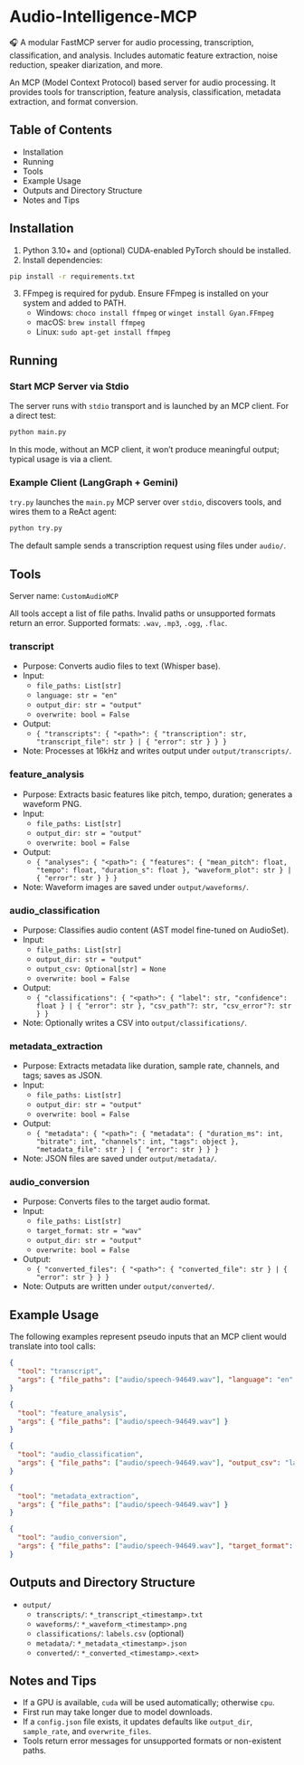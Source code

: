 # Audio-Intelligence-MCP
🎧 A modular FastMCP server for audio processing, transcription, classification, and analysis. Includes automatic feature extraction, noise reduction, speaker diarization, and more.

An MCP (Model Context Protocol) based server for audio processing. It provides tools for transcription, feature analysis, classification, metadata extraction, and format conversion.

## Table of Contents
- Installation
- Running
- Tools
- Example Usage
- Outputs and Directory Structure
- Notes and Tips

## Installation
1) Python 3.10+ and (optional) CUDA-enabled PyTorch should be installed.
2) Install dependencies:
```bash
pip install -r requirements.txt
```
3) FFmpeg is required for pydub. Ensure FFmpeg is installed on your system and added to PATH.
   - Windows: `choco install ffmpeg` or `winget install Gyan.FFmpeg`
   - macOS: `brew install ffmpeg`
   - Linux: `sudo apt-get install ffmpeg`

## Running
### Start MCP Server via Stdio
The server runs with `stdio` transport and is launched by an MCP client. For a direct test:
```bash
python main.py
```
In this mode, without an MCP client, it won’t produce meaningful output; typical usage is via a client.

### Example Client (LangGraph + Gemini)
`try.py` launches the `main.py` MCP server over `stdio`, discovers tools, and wires them to a ReAct agent:
```bash
python try.py
```
The default sample sends a transcription request using files under `audio/`.

## Tools
Server name: `CustomAudioMCP`

All tools accept a list of file paths. Invalid paths or unsupported formats return an error. Supported formats: `.wav`, `.mp3`, `.ogg`, `.flac`.

### transcript
- Purpose: Converts audio files to text (Whisper base).
- Input:
  - `file_paths: List[str]`
  - `language: str = "en"`
  - `output_dir: str = "output"`
  - `overwrite: bool = False`
- Output:
  - `{ "transcripts": { "<path>": { "transcription": str, "transcript_file": str } | { "error": str } } }`
- Note: Processes at 16kHz and writes output under `output/transcripts/`.

### feature_analysis
- Purpose: Extracts basic features like pitch, tempo, duration; generates a waveform PNG.
- Input:
  - `file_paths: List[str]`
  - `output_dir: str = "output"`
  - `overwrite: bool = False`
- Output:
  - `{ "analyses": { "<path>": { "features": { "mean_pitch": float, "tempo": float, "duration_s": float }, "waveform_plot": str } | { "error": str } } }`
- Note: Waveform images are saved under `output/waveforms/`.

### audio_classification
- Purpose: Classifies audio content (AST model fine-tuned on AudioSet).
- Input:
  - `file_paths: List[str]`
  - `output_dir: str = "output"`
  - `output_csv: Optional[str] = None`
  - `overwrite: bool = False`
- Output:
  - `{ "classifications": { "<path>": { "label": str, "confidence": float } | { "error": str }, "csv_path"?: str, "csv_error"?: str } }`
- Note: Optionally writes a CSV into `output/classifications/`.

### metadata_extraction
- Purpose: Extracts metadata like duration, sample rate, channels, and tags; saves as JSON.
- Input:
  - `file_paths: List[str]`
  - `output_dir: str = "output"`
  - `overwrite: bool = False`
- Output:
  - `{ "metadata": { "<path>": { "metadata": { "duration_ms": int, "bitrate": int, "channels": int, "tags": object }, "metadata_file": str } | { "error": str } } }`
- Note: JSON files are saved under `output/metadata/`.

### audio_conversion
- Purpose: Converts files to the target audio format.
- Input:
  - `file_paths: List[str]`
  - `target_format: str = "wav"`
  - `output_dir: str = "output"`
  - `overwrite: bool = False`
- Output:
  - `{ "converted_files": { "<path>": { "converted_file": str } | { "error": str } } }`
- Note: Outputs are written under `output/converted/`.

## Example Usage
The following examples represent pseudo inputs that an MCP client would translate into tool calls:

```json
{
  "tool": "transcript",
  "args": { "file_paths": ["audio/speech-94649.wav"], "language": "en" }
}
```

```json
{
  "tool": "feature_analysis",
  "args": { "file_paths": ["audio/speech-94649.wav"] }
}
```

```json
{
  "tool": "audio_classification",
  "args": { "file_paths": ["audio/speech-94649.wav"], "output_csv": "labels.csv" }
}
```

```json
{
  "tool": "metadata_extraction",
  "args": { "file_paths": ["audio/speech-94649.wav"] }
}
```

```json
{
  "tool": "audio_conversion",
  "args": { "file_paths": ["audio/speech-94649.wav"], "target_format": "mp3" }
}
```

## Outputs and Directory Structure
- `output/`
  - `transcripts/`: `*_transcript_<timestamp>.txt`
  - `waveforms/`: `*_waveform_<timestamp>.png`
  - `classifications/`: `labels.csv` (optional)
  - `metadata/`: `*_metadata_<timestamp>.json`
  - `converted/`: `*_converted_<timestamp>.<ext>`

## Notes and Tips
- If a GPU is available, `cuda` will be used automatically; otherwise `cpu`.
- First run may take longer due to model downloads.
- If a `config.json` file exists, it updates defaults like `output_dir`, `sample_rate`, and `overwrite_files`.
- Tools return error messages for unsupported formats or non-existent paths.



